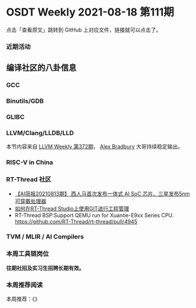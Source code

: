 # OSDT Weekly 2021-08-18 第111期

点击「查看原文」跳转到 GitHub 上对应文件，链接就可以点击了。

### 近期活动

## 编译社区的八卦信息

### GCC

### Binutils/GDB

### GLIBC

### LLVM/Clang/LLDB/LLD

本节内容来自 [LLVM Weekly 第372期](http://llvmweekly.org/issue/372)，
[Alex Bradbury](https://www.linkedin.com/in/alex-bradbury/) 大哥持续稳定输出。

### RISC-V in China

### RT-Thread 社区
- [【AI简报20210813期】 西人马首次发布一体式 AI SoC 芯片、三星发布5nm可穿戴处理器](https://mp.weixin.qq.com/s/QFBewWwjBPqNo-slNdio1A) 
- [如何在RT-Thread Studio上使用GIT进行工程管理](https://mp.weixin.qq.com/s/sWUjmsgbplk1AWTT8m7ORg)
- RT-Thread BSP:Support QEMU run for Xuantie-E9xx Series CPU. https://github.com/RT-Thread/rt-thread/pull/4945

### TVM / MLIR / AI Compilers

### 本周工具链岗位

**往期社招及实习生招聘长期有效。**

### 本周推荐阅读

本周推荐：《》

